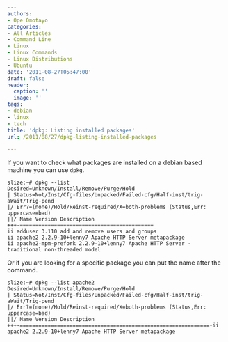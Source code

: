 ```yaml
---
authors:
- Ope Omotayo
categories:
- All Articles
- Command Line
- Linux
- Linux Commands
- Linux Distributions
- Ubuntu
date: '2011-08-27T05:47:00'
draft: false
header:
  caption: ''
  image: ''
tags:
- debian
- linux
- tech
title: 'dpkg: Listing installed packages'
url: /2011/08/27/dpkg-listing-installed-packages

---
```


If you want to check what packages are installed on a debian based machine you can use `dpkg`.

    slize:~# dpkg --list  
    Desired=Unknown/Install/Remove/Purge/Hold  
    | Status=Not/Inst/Cfg-files/Unpacked/Failed-cfg/Half-inst/trig-aWait/Trig-pend  
    |/ Err?=(none)/Hold/Reinst-required/X=both-problems (Status,Err: uppercase=bad)  
    ||/ Name Version Description  
    +++-===========================================  
    ii adduser 3.110 add and remove users and groups  
    ii apache2 2.2.9-10+lenny7 Apache HTTP Server metapackage  
    ii apache2-mpm-prefork 2.2.9-10+lenny7 Apache HTTP Server - traditional non-threaded model

Or if you are looking for a specific package you can put the name after the command.

    slize:~# dpkg --list apache2  
    Desired=Unknown/Install/Remove/Purge/Hold  
    | Status=Not/Inst/Cfg-files/Unpacked/Failed-cfg/Half-inst/trig-aWait/Trig-pend  
    |/ Err?=(none)/Hold/Reinst-required/X=both-problems (Status,Err: uppercase=bad)  
    ||/ Name Version Description  
    +++-=============================================================-ii  
    apache2 2.2.9-10+lenny7 Apache HTTP Server metapackage
